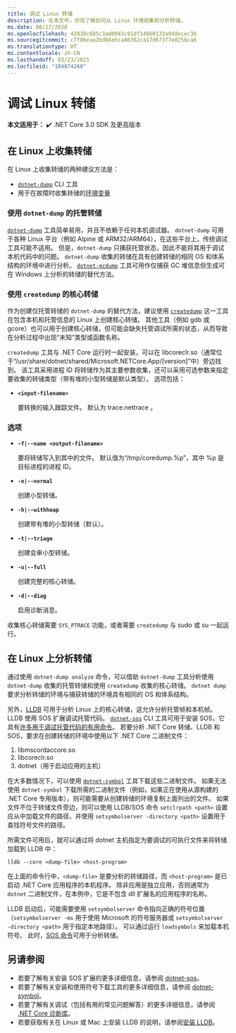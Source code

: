 ```yaml
---
title: 调试 Linux 转储
description: 在本文中，你将了解如何从 Linux 环境收集和分析转储。
ms.date: 08/27/2020
ms.openlocfilehash: 42038c685c3ad0043c91df140b0133a9ddecec3b
ms.sourcegitcommit: c7f0beaa2bd66ebca86362ca17d673f7e8256ca6
ms.translationtype: HT
ms.contentlocale: zh-CN
ms.lasthandoff: 03/23/2021
ms.locfileid: "104874260"
---
```

# <a name="debug-linux-dumps"></a>调试 Linux 转储

**本文适用于：** ✔️ .NET Core 3.0 SDK 及更高版本

## <a name="collect-dumps-on-linux"></a>在 Linux 上收集转储

在 Linux 上收集转储的两种建议方法是：

* [`dotnet-dump`](dotnet-dump.md) CLI 工具
* 用于在故障时收集转储的[环境变量](dumps.md#collecting-dumps-on-crash)

### <a name="managed-dumps-with-dotnet-dump"></a>使用 `dotnet-dump` 的托管转储

[`dotnet-dump`](dotnet-dump.md) 工具简单易用，并且不依赖于任何本机调试器。 `dotnet-dump` 可用于各种 Linux 平台（例如 Alpine 或 ARM32/ARM64），在这些平台上，传统调试工具可能不适用。 但是，`dotnet-dump` 只捕获托管状态，因此不能将其用于调试本机代码中的问题。 `dotnet-dump` 收集的转储在具有创建转储的相同 OS 和体系结构的环境中进行分析。 [`dotnet-gcdump`](dotnet-gcdump.md) 工具可用作仅捕获 GC 堆信息但生成可在 Windows 上分析的转储的替代方法。

### <a name="core-dumps-with-createdump"></a>使用 `createdump` 的核心转储

作为创建仅托管转储的 `dotnet-dump` 的替代方法，建议使用 [`createdump`](https://github.com/dotnet/runtime/blob/main/docs/design/coreclr/botr/xplat-minidump-generation.md) 这一工具在包含本机和托管信息的 Linux 上创建核心转储。 其他工具（例如 gdb 或 gcore）也可以用于创建核心转储，但可能会缺失托管调试所需的状态，从而导致在分析过程中出现“未知”类型或函数名称。

`createdump` 工具与 .NET Core 运行时一起安装，可以在 libcoreclr.so（通常位于“/usr/share/dotnet/shared/Microsoft.NETCore.App/[version]”中）旁边找到。 该工具采用进程 ID 将转储作为其主要参数收集，还可以采用可选参数来指定要收集的转储类型（带有堆的小型转储是默认类型）。 选项包括：

- **`<input-filename>`**

  要转换的输入跟踪文件。 默认为 trace.nettrace  。

### <a name="options"></a>选项

- **`-f|--name <output-filename>`**

  要将转储写入到其中的文件。 默认值为“/tmp/coredump.%p”，其中 %p 是目标进程的进程 ID。

- **`-n|--normal`**

  创建小型转储。

- **`-h|--withheap`**

  创建带有堆的小型转储（默认）。

- **`-t|--triage`**

  创建会审小型转储。

- **`-u|--full`**

  创建完整的核心转储。

- **`-d|--diag`**

  启用诊断消息。

收集核心转储需要 `SYS_PTRACE` 功能，或者需要 `createdump` 与 sudo 或 su 一起运行。

## <a name="analyze-dumps-on-linux"></a>在 Linux 上分析转储

通过使用 `dotnet-dump analyze` 命令，可以借助 `dotnet-dump` 工具分析使用 `dotnet-dump` 收集的托管转储和使用 `createdump` 收集的核心转储。 `dotnet dump` 要求分析转储的环境与捕获转储的环境具有相同的 OS 和体系结构。

另外，[LLDB](https://lldb.llvm.org/) 可用于分析 Linux 上的核心转储，这允许分析托管帧和本机帧。 LLDB 使用 SOS 扩展调试托管代码。 [`dotnet-sos`](dotnet-sos.md) CLI 工具可用于安装 SOS，它具有[许多用于调试托管代码的有用命令](https://github.com/dotnet/diagnostics/blob/main/documentation/sos-debugging-extension.md)。 若要分析 .NET Core 转储、LLDB 和 SOS，要求在创建转储的环境中使用以下 .NET Core 二进制文件：

1. libmscordaccore.so
2. libcoreclr.so
3. dotnet（用于启动应用的主机）

在大多数情况下，可以使用 [`dotnet-symbol`](dotnet-symbol.md) 工具下载这些二进制文件。 如果无法使用 `dotnet-symbol` 下载所需的二进制文件（例如，如果正在使用从源构建的 .NET Core 专用版本），则可能需要从创建转储的环境复制上面列出的文件。 如果文件不位于转储文件旁边，则可以使用 LLDB/SOS 命令 `setclrpath <path>` 设置应从中加载文件的路径，并使用 `setsymbolserver -directory <path>` 设置用于查找符号文件的路径。

所需文件可用后，就可以通过将 dotnet 主机指定为要调试的可执行文件来将转储加载到 LLDB 中：

```console
lldb --core <dump-file> <host-program>
```

在上面的命令行中，`<dump-file>` 是要分析的转储路径，而 `<host-program>` 是已启动 .NET Core 应用程序的本机程序。 除非应用是独立应用，否则通常为 `dotnet` 二进制文件，在本例中，它是不包含 dll 扩展名的应用程序的名称。

LLDB 启动后，可能需要使用 `setsymbolserver` 命令指向正确的符号位置（`setsymbolserver -ms` 用于使用 Microsoft 的符号服务器或 `setsymbolserver -directory <path>` 用于指定本地路径）。 可以通过运行 `loadsymbols` 来加载本机符号。 此时，[SOS 命令](https://github.com/dotnet/diagnostics/blob/main/documentation/sos-debugging-extension.md)可用于分析转储。

## <a name="see-also"></a>另请参阅

- 若要了解有关安装 SOS 扩展的更多详细信息，请参阅 [dotnet-sos](dotnet-sos.md)。
- 若要了解有关安装和使用符号下载工具的更多详细信息，请参阅 [dotnet-symbol](dotnet-symbol.md)。
- 若要了解有关调试（包括有用的常见问题解答）的更多详细信息，请参阅 [.NET Core 诊断库](https://github.com/dotnet/diagnostics/blob/main/documentation/)。
- 若要获取有关在 Linux 或 Mac 上安装 LLDB 的说明，请参阅[安装 LLDB](https://github.com/dotnet/diagnostics/blob/main/documentation/sos.md#getting-lldb)。
